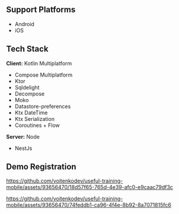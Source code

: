 ## Support Platforms

* Android
* iOS

## Tech Stack

**Client:** Kotlin Multiplatform

* Compose Multiplatform
* Ktor
* Sqldelight
* Decompose
* Moko
* Datastore-preferences
* Ktx DateTime
* Ktx Serialization
* Coroutines + Flow


**Server:** Node

* NestJs
  
## Demo Registration

https://github.com/voitenkodev/useful-training-mobile/assets/93656470/18d57f65-765d-4e39-afc0-e9caac79df3c

https://github.com/voitenkodev/useful-training-mobile/assets/93656470/74feddb1-ca96-4f4e-8b92-8a7071815fc6
